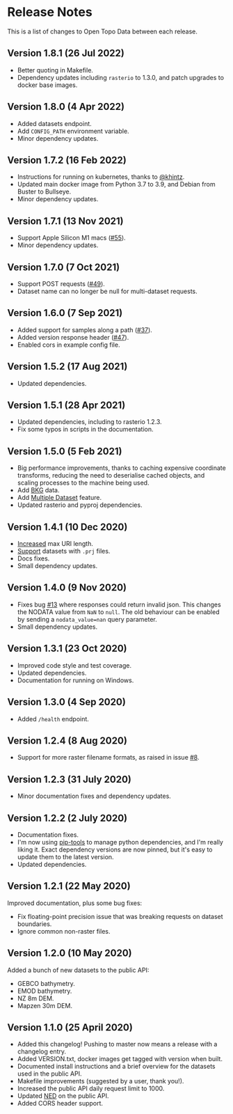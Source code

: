 # Release Notes

This is a list of changes to Open Topo Data between each release.


<!--
## Version 1.8.2 (?)

* Fix docs code highlighting
* Add Swisstopo documentation
* Siginficant dependency upgrades, including python to 3.10.
-->

## Version 1.8.1 (26 Jul 2022)

* Better quoting in Makefile.
* Dependency updates including `rasterio` to 1.3.0, and patch upgrades to docker base images.


## Version 1.8.0 (4 Apr 2022)

* Added datasets endpoint.
* Add `CONFIG_PATH` environment variable.
* Minor dependency updates.


## Version 1.7.2 (16 Feb 2022)

* Instructions for running on kubernetes, thanks to [@khintz](https://github.com/khintz).
* Updated main docker image from Python 3.7 to 3.9, and Debian from Buster to Bullseye.
* Minor dependency updates.


## Version 1.7.1 (13 Nov 2021)

* Support Apple Silicon M1 macs ([#55](https://github.com/ajnisbet/opentopodata/issues/55)).
* Minor dependency updates.


## Version 1.7.0 (7 Oct 2021)

* Support POST requests ([#49](https://github.com/ajnisbet/opentopodata/issues/49)).
* Dataset name can no longer be null for multi-dataset requests.



## Version 1.6.0 (7 Sep 2021)

* Added support for samples along a path ([#37](https://github.com/ajnisbet/opentopodata/issues/37)).
* Added version response header ([#47](https://github.com/ajnisbet/opentopodata/issues/47)).
* Enabled cors in example config file.

## Version 1.5.2 (17 Aug 2021)

* Updated dependencies.


## Version 1.5.1 (28 Apr 2021)

* Updated dependencies, including to rasterio 1.2.3.
* Fix some typos in scripts in the documentation.

## Version 1.5.0 (5 Feb 2021)

* Big performance improvements, thanks to caching expensive coordinate transforms, reducing the need to deserialise cached objects, and scaling processes to the machine being used.
* Add [BKG](datasets/bkg.md) data.
* Add [Multiple Dataset](notes/multiple-datasets.md) feature.
* Updated rasterio and pyproj dependencies.


## Version 1.4.1 (10 Dec 2020)

* [Increased](https://github.com/ajnisbet/opentopodata/issues/21) max URI length.
* [Support](https://github.com/ajnisbet/opentopodata/issues/19#issuecomment-741858650) datasets with `.prj` files.
* Docs fixes. 
* Small dependency updates.


## Version 1.4.0 (9 Nov 2020)

* Fixes bug [#13](https://github.com/ajnisbet/opentopodata/issues/13) where responses could return invalid json. This changes the NODATA value from `NaN` to `null`. The old behaviour can be enabled by sending a `nodata_value=nan` query parameter.
* Small dependency updates.

## Version 1.3.1 (23 Oct 2020)

* Improved code style and test coverage.
* Updated dependencies.
* Documentation for running on Windows.



## Version 1.3.0 (4 Sep 2020)

* Added `/health` endpoint.


## Version 1.2.4 (8 Aug 2020)

* Support for more raster filename formats, as raised in issue [#8](https://github.com/ajnisbet/opentopodata/issues/8).


## Version 1.2.3 (31 July 2020)

* Minor documentation fixes and dependency updates.


## Version 1.2.2 (2 July 2020)

* Documentation fixes.
* I'm now using [pip-tools](https://github.com/jazzband/pip-tools) to manage python dependencies, and I'm really liking it. Exact dependency versions are now pinned, but it's easy to update them to the latest version.
* Updated dependencies. 


## Version 1.2.1 (22 May 2020)

Improved documentation, plus some bug fixes:

* Fix floating-point precision issue that was breaking requests on dataset boundaries.
* Ignore common non-raster files.


## Version 1.2.0 (10 May 2020)

Added a bunch of new datasets to the public API:

* GEBCO bathymetry.
* EMOD bathymetry.
* NZ 8m DEM.
* Mapzen 30m DEM.


## Version 1.1.0 (25 April 2020)

* Added this changelog! Pushing to master now means a release with a changelog entry.
* Added VERSION.txt, docker images get tagged with version when built.
* Documented install instructions and a brief overview for the datasets used in the public API.
* Makefile improvements (suggested by a user, thank you!).
* Increased the public API daily request limit to 1000.
* Updated [NED](/datasets/ned/) on the public API.
* Added CORS header support.

